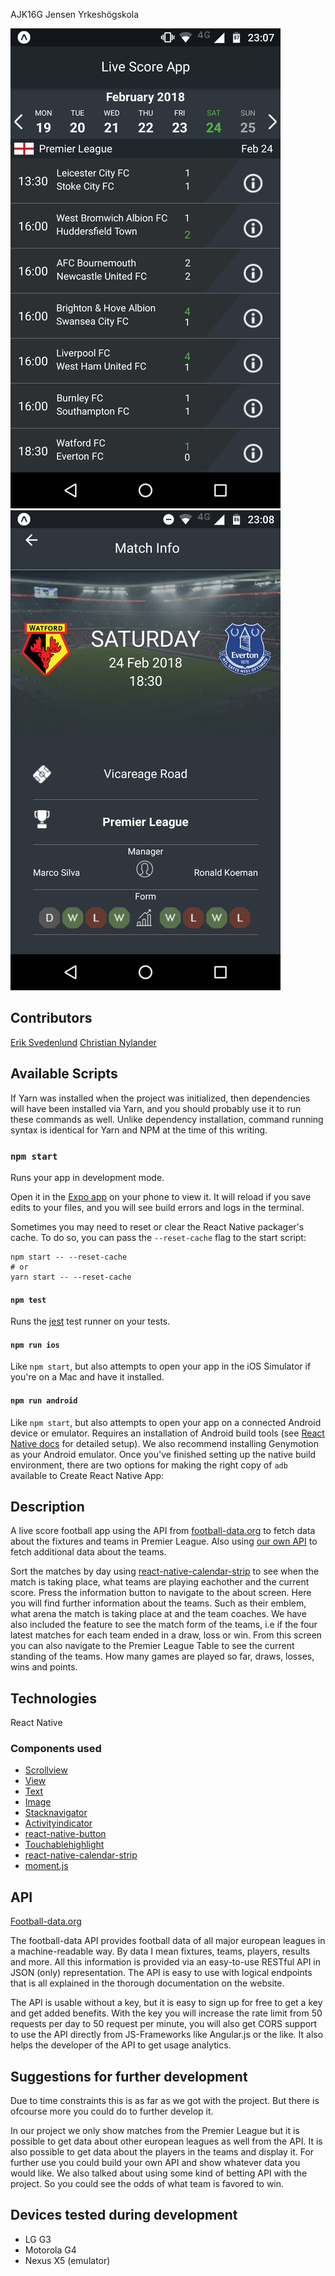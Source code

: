 AJK16G Jensen Yrkeshögskola

![alt text](https://github.com/eriksvedenlund/FootballApp/raw/master/img/Screenshot_1.png?raw=true) ![alt text](https://github.com/eriksvedenlund/FootballApp/raw/master/img/Screenshot_2.png?raw=true)
## Contributors

[Erik Svedenlund](https://www.linkedin.com/in/erik-svedenlund-b8829512a/)
[Christian Nylander](https://www.linkedin.com/in/christian-nylander-70082812a/)

## Available Scripts

If Yarn was installed when the project was initialized, then dependencies will have been installed via Yarn, and you should probably use it to run these commands as well. Unlike dependency installation, command running syntax is identical for Yarn and NPM at the time of this writing.

### `npm start`

Runs your app in development mode.

Open it in the [Expo app](https://expo.io) on your phone to view it. It will reload if you save edits to your files, and you will see build errors and logs in the terminal.

Sometimes you may need to reset or clear the React Native packager's cache. To do so, you can pass the `--reset-cache` flag to the start script:

```
npm start -- --reset-cache
# or
yarn start -- --reset-cache
```

#### `npm test`

Runs the [jest](https://github.com/facebook/jest) test runner on your tests.

#### `npm run ios`

Like `npm start`, but also attempts to open your app in the iOS Simulator if you're on a Mac and have it installed.

#### `npm run android`

Like `npm start`, but also attempts to open your app on a connected Android device or emulator. Requires an installation of Android build tools (see [React Native docs](https://facebook.github.io/react-native/docs/getting-started.html) for detailed setup). We also recommend installing Genymotion as your Android emulator. Once you've finished setting up the native build environment, there are two options for making the right copy of `adb` available to Create React Native App:

## Description

A live score football app using the API from [football-data.org](http://www.football-data.org/index) to fetch
data about the fixtures and teams in Premier League. Also using [our own API](https://github.com/eriksvedenlund/teamData/blob/master/teams.json) to fetch additional data about the teams.

Sort the matches by day using [react-native-calendar-strip](https://github.com/BugiDev/react-native-calendar-strip) to see when the match is taking place, what teams are playing eachother and the current score. Press the information button to navigate to the about screen. Here you will find further information about the teams. Such as their emblem, what arena the match is taking place at and
the team coaches. We have also included the feature to see the match form of the teams, i.e if the four latest matches for each team ended in a draw, loss or win.
From this screen you can also navigate to the Premier League Table to see the current standing of the teams. How many games are played so far, draws, losses, wins and points.

## Technologies

React Native

### Components used

* [Scrollview](https://facebook.github.io/react-native/docs/scrollview.html)
* [View](https://facebook.github.io/react-native/docs/view.html)
* [Text](https://facebook.github.io/react-native/docs/text.html)
* [Image](https://facebook.github.io/react-native/docs/image.html)
* [Stacknavigator](https://reactnavigation.org/docs/intro/)
* [Activityindicator](https://facebook.github.io/react-native/docs/activityindicator.html)
* [react-native-button](https://js.coach/react-native/react-native-button?search=button)
* [Touchablehighlight](https://facebook.github.io/react-native/docs/touchablehighlight.html)
* [react-native-calendar-strip](https://github.com/BugiDev/react-native-calendar-strip)
* [moment.js](https://momentjs.com/)

## API

[Football-data.org](http://www.football-data.org/index)

The football-data API provides football data of all major european leagues in a machine-readable way. By data I mean fixtures, teams, players, results and more. All this information is provided via an easy-to-use RESTful API in JSON (only) representation.
The API is easy to use with logical endpoints that is all explained in the thorough documentation on the website.

The API is usable without a key, but it is easy to sign up for free to get a key and get added benefits. With the key you will increase the rate limit from 50 requests per day to 50 request per minute, you will also get CORS support to use the API directly from JS-Frameworks like Angular.js or the like. It also helps the developer of the API to get usage analytics.

## Suggestions for further development

Due to time constraints this is as far as we got with the project. But there is ofcourse more you could do to further develop it.

In our project we only show matches from the Premier League but it is possible to get data about other european leagues as well from the API. It is also possible to get data about the players in the teams and display it. For further use you could build your own API and show whatever data you would like.
We also talked about using some kind of betting API with the project. So you could see the odds of what team is favored to win. 


## Devices tested during development

* LG G3
* Motorola G4
* Nexus X5 (emulator)
